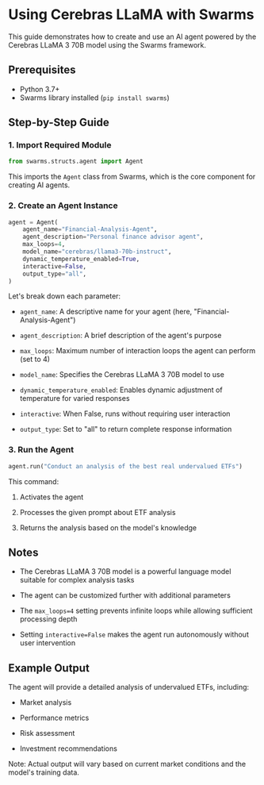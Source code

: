 # Using Cerebras LLaMA with Swarms

This guide demonstrates how to create and use an AI agent powered by the Cerebras LLaMA 3 70B model using the Swarms framework.

## Prerequisites

- Python 3.7+
- Swarms library installed (`pip install swarms`)

## Step-by-Step Guide

### 1. Import Required Module

```python
from swarms.structs.agent import Agent
```

This imports the `Agent` class from Swarms, which is the core component for creating AI agents.

### 2. Create an Agent Instance

```python
agent = Agent(
    agent_name="Financial-Analysis-Agent",
    agent_description="Personal finance advisor agent",
    max_loops=4,
    model_name="cerebras/llama3-70b-instruct",
    dynamic_temperature_enabled=True,
    interactive=False,
    output_type="all",
)
```

Let's break down each parameter:

- `agent_name`: A descriptive name for your agent (here, "Financial-Analysis-Agent")

- `agent_description`: A brief description of the agent's purpose

- `max_loops`: Maximum number of interaction loops the agent can perform (set to 4)

- `model_name`: Specifies the Cerebras LLaMA 3 70B model to use

- `dynamic_temperature_enabled`: Enables dynamic adjustment of temperature for varied responses

- `interactive`: When False, runs without requiring user interaction

- `output_type`: Set to "all" to return complete response information

### 3. Run the Agent

```python
agent.run("Conduct an analysis of the best real undervalued ETFs")
```

This command:

1. Activates the agent

2. Processes the given prompt about ETF analysis

3. Returns the analysis based on the model's knowledge

## Notes

- The Cerebras LLaMA 3 70B model is a powerful language model suitable for complex analysis tasks

- The agent can be customized further with additional parameters

- The `max_loops=4` setting prevents infinite loops while allowing sufficient processing depth

- Setting `interactive=False` makes the agent run autonomously without user intervention

## Example Output

The agent will provide a detailed analysis of undervalued ETFs, including:

- Market analysis

- Performance metrics

- Risk assessment

- Investment recommendations

Note: Actual output will vary based on current market conditions and the model's training data.